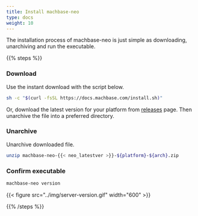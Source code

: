 ```yaml
---
title: Install machbase-neo
type: docs
weight: 10
---
```


The installation process of machbase-neo is just simple as downloading, unarchiving and run the executable.

{{% steps %}}

### Download

Use the instant download with the script below.

```sh
sh -c "$(curl -fsSL https://docs.machbase.com/install.sh)"
```

Or, download the latest version for your platform from [releases](/neo/releases) page.
Then unarchive the file into a preferred directory.

### Unarchive

Unarchive downloaded file.

```sh
unzip machbase-neo-{{< neo_latestver >}}-${platform}-${arch}.zip
```

### Confirm executable

```sh
machbase-neo version
```

{{< figure src="../img/server-version.gif" width="600" >}}

{{% /steps %}}
